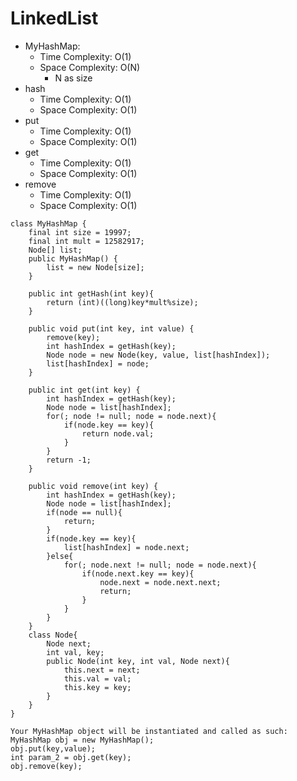 # LinkedList
* MyHashMap: 
	* Time Complexity: O(1)
	* Space Complexity: O(N)
		* N as size
* hash
	* Time Complexity: O(1)
	* Space Complexity: O(1)
* put
	* Time Complexity: O(1)
	* Space Complexity: O(1)
* get
	* Time Complexity: O(1)
	* Space Complexity: O(1)
* remove
	* Time Complexity: O(1)
	* Space Complexity: O(1)
```
class MyHashMap {
    final int size = 19997;
    final int mult = 12582917;
    Node[] list;
    public MyHashMap() {
        list = new Node[size];
    }

    public int getHash(int key){
        return (int)((long)key*mult%size);
    }
    
    public void put(int key, int value) {
        remove(key);
        int hashIndex = getHash(key);
        Node node = new Node(key, value, list[hashIndex]);
        list[hashIndex] = node;
    }
    
    public int get(int key) {
        int hashIndex = getHash(key);
        Node node = list[hashIndex];
        for(; node != null; node = node.next){
            if(node.key == key){
                return node.val;
            }
        }
        return -1;
    }
    
    public void remove(int key) {
        int hashIndex = getHash(key);
        Node node = list[hashIndex];
        if(node == null){
            return;
        }
        if(node.key == key){
            list[hashIndex] = node.next;
        }else{
            for(; node.next != null; node = node.next){
                if(node.next.key == key){
                    node.next = node.next.next;
                    return;
                }
            }
        }
    }
    class Node{
        Node next;
        int val, key;
        public Node(int key, int val, Node next){
            this.next = next;
            this.val = val;
            this.key = key;
        }
    }
}
```
```
Your MyHashMap object will be instantiated and called as such:
MyHashMap obj = new MyHashMap();
obj.put(key,value);
int param_2 = obj.get(key);
obj.remove(key);
```